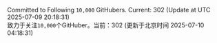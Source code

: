 Committed to Following `10,000` GitHubers. Current: <!-- FOLLOWING_COUNT -->302<!-- FOLLOWING_COUNT --> (Update at UTC <!-- LAST_UPDATED -->2025-07-09 20:18:31<!-- LAST_UPDATED -->)<br>
致力于关注`10,000`个GitHuber。当前：<!-- FOLLOWING_COUNT -->302<!-- FOLLOWING_COUNT --> (更新于北京时间 <!-- LAST_UPDATED_CST -->2025-07-10 04:18:31<!-- LAST_UPDATED_CST -->)
